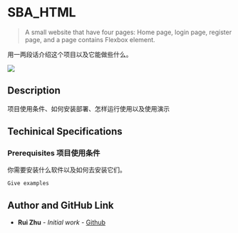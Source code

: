 # SBA_HTML

> A small website that have four pages: Home page, login page, register page, and a page contains Flexbox element.


用一两段话介绍这个项目以及它能做些什么。

![](https://github.com/dbader/readme-template/raw/master/header.png)

## Description

项目使用条件、如何安装部署、怎样运行使用以及使用演示

## Techinical Specifications

### Prerequisites 项目使用条件

你需要安装什么软件以及如何去安装它们。

```
Give examples
```


## Author and GitHub Link

* **Rui Zhu** - *Initial work* - [Github](https://github.com/ruikobe/SBA_HTML#sba_html)
